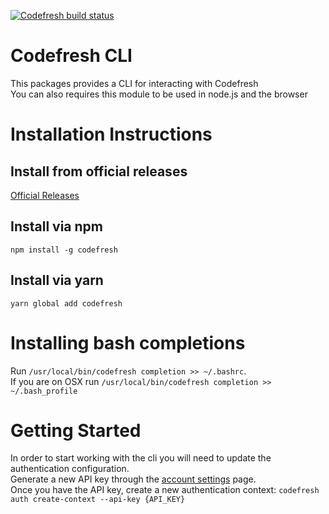 [![Codefresh build status]( https://g.codefresh.io/api/badges/build?repoOwner=codefresh-io&repoName=cli&branch=master&pipelineName=build&accountName=codefresh-inc&type=cf-1)]( https://g.codefresh.io/repositories/codefresh-io/cli/builds?filter=trigger:build;branch:master;service:5a4c94b54e6e5f0001c4f913~build)
# Codefresh CLI
This packages provides a CLI for interacting with Codefresh <br />
You can also requires this module to be used in node.js and the browser

# Installation Instructions
## Install from official releases
<a href="https://github.com/codefresh-io/cli/releases" target="_blank">Official Releases</a>

## Install via npm
`npm install -g codefresh`

## Install via yarn
`yarn global add codefresh`

# Installing bash completions
Run `/usr/local/bin/codefresh completion >> ~/.bashrc`. <br />
If you are on OSX run `/usr/local/bin/codefresh completion >> ~/.bash_profile`

# Getting Started
In order to start working with the cli you will need to update the authentication configuration. <br />
Generate a new API key through the <a href="https://g.codefresh.io/account/tokens" target="_blank">account settings</a> page. <br />
Once you have the API key, create a new authentication context: `codefresh auth create-context --api-key {API_KEY}`
